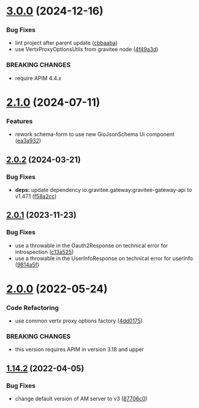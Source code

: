 # [3.0.0](https://github.com/gravitee-io/gravitee-resource-oauth2-provider-am/compare/2.1.0...3.0.0) (2024-12-16)


### Bug Fixes

* lint project after parent update ([cbbaaba](https://github.com/gravitee-io/gravitee-resource-oauth2-provider-am/commit/cbbaaba44cee3a62805445995fc024c8acb3383c))
* use VertxProxyOptionsUtils from gravitee node ([4f49a3d](https://github.com/gravitee-io/gravitee-resource-oauth2-provider-am/commit/4f49a3d38d9707cba13c403b23f260e33badecd4))


### BREAKING CHANGES

* require APIM 4.4.x

# [2.1.0](https://github.com/gravitee-io/gravitee-resource-oauth2-provider-am/compare/2.0.2...2.1.0) (2024-07-11)


### Features

* rework schema-form to use new GioJsonSchema Ui component ([ea3a932](https://github.com/gravitee-io/gravitee-resource-oauth2-provider-am/commit/ea3a93244adbc8cead964bf9e9be2269e76d5f38))

## [2.0.2](https://github.com/gravitee-io/gravitee-resource-oauth2-provider-am/compare/2.0.1...2.0.2) (2024-03-21)


### Bug Fixes

* **deps:** update dependency io.gravitee.gateway:gravitee-gateway-api to v1.47.1 ([f58a2cc](https://github.com/gravitee-io/gravitee-resource-oauth2-provider-am/commit/f58a2cc6e015d69b65370ecc8ef746bee67a3246))

## [2.0.1](https://github.com/gravitee-io/gravitee-resource-oauth2-provider-am/compare/2.0.0...2.0.1) (2023-11-23)


### Bug Fixes

* use a throwable in the Oauth2Response on technical error for introspection ([c13a525](https://github.com/gravitee-io/gravitee-resource-oauth2-provider-am/commit/c13a52541dc4185a017c7cda39a53d1616a5329a))
* use a throwable in the UserInfoResponse on technical error for userInfo ([9814a5f](https://github.com/gravitee-io/gravitee-resource-oauth2-provider-am/commit/9814a5f6720fdf179f9098d11a5a1762fdc652ff))

# [2.0.0](https://github.com/gravitee-io/gravitee-resource-oauth2-provider-am/compare/1.14.2...2.0.0) (2022-05-24)


### Code Refactoring

* use common vertx proxy options factory ([4dd0175](https://github.com/gravitee-io/gravitee-resource-oauth2-provider-am/commit/4dd01756f92c044e6e3d76a403fb0b0d7c78dc2d))


### BREAKING CHANGES

* this version requires APIM in version 3.18 and upper

## [1.14.2](https://github.com/gravitee-io/gravitee-resource-oauth2-provider-am/compare/1.14.1...1.14.2) (2022-04-05)


### Bug Fixes

* change default version of AM server to v3 ([87706c0](https://github.com/gravitee-io/gravitee-resource-oauth2-provider-am/commit/87706c01a5064ded6a30fe1a1999464bc5e9f958))
